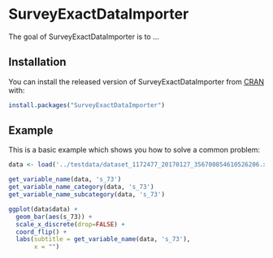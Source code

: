 # SurveyExactDataImporter

The goal of SurveyExactDataImporter is to ...

## Installation

You can install the released version of SurveyExactDataImporter from [CRAN](https://CRAN.R-project.org) with:

``` r
install.packages("SurveyExactDataImporter")
```

## Example

This is a basic example which shows you how to solve a common problem:

``` r
data <- load('../testdata/dataset_1172477_20170127_356700854610526206.xlsx')

get_variable_name(data, 's_73')
get_variable_name_category(data, 's_73')
get_variable_name_subcategory(data, 's_73')

ggplot(data$data) + 
  geom_bar(aes(s_73)) + 
  scale_x_discrete(drop=FALSE) +
  coord_flip() + 
  labs(subtitle = get_variable_name(data, 's_73'), 
       x = "")
```

